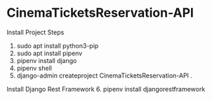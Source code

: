 # CinemaTicketsReservation-API
Install Project Steps
1. sudo apt install python3-pip
2. sudo apt install pipenv
3. pipenv install django
4. pipenv shell
5. django-admin createproject CinemaTicketsReservation-API .

Install Django Rest Framework
6. pipenv install djangorestframework

